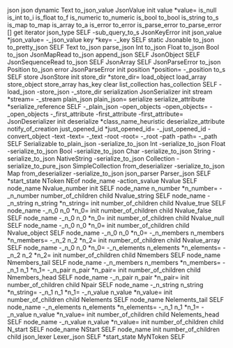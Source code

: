 json
 json
	 dynamic
		 Text
			 to_json_value
		 JsonValue
			 init
			 value
			 *value=
			 is_null
			 is_int
			 to_i
			 is_float
			 to_f
			 is_numeric
			 to_numeric
			 is_bool
			 to_bool
			 is_string
			 to_s
			 is_map
			 to_map
			 is_array
			 to_a
			 is_error
			 to_error
			 is_parse_error
			 to_parse_error
			 []
			 get
			 iterator
			 json_type
			 SELF
			 -sub_query_to_s
		 JsonKeyError
			 init
			 json_value
			 *json_value=
			 -_json_value
			 key
			 *key=
			 -_key
			 SELF
	 static
		 Jsonable
			 to_json
			 to_pretty_json
			 SELF
		 Text
			 to_json
			 parse_json
		 Int
			 to_json
		 Float
			 to_json
		 Bool
			 to_json
		 JsonMapRead
			 to_json
			 append_json
			 SELF
		 JsonObject
			 SELF
		 JsonSequenceRead
			 to_json
			 SELF
		 JsonArray
			 SELF
		 JsonParseError
			 to_json
		 Position
			 to_json
	 error
		 JsonParseError
			 init
			 position
			 *position=
			 -_position
			 to_s
			 SELF
	 store
		 JsonStore
			 init
			 store_dir
			 *store_dir=
			 load_object
			 load_array
			 store_object
			 store_array
			 has_key
			 clear
			 list_collection
			 has_collection
			 SELF
			 -load_json
			 -store_json
			 -_store_dir
	 serialization
		 JsonSerializer
			 init
			 stream
			 *stream=
			 -_stream
			 plain_json
			 plain_json=
			 serialize
			 serialize_attribute
			 *serialize_reference
			 SELF
			 -_plain_json
			 -open_objects
			 -open_objects=
			 -_open_objects
			 -_first_attribute
			 -first_attribute
			 -first_attribute=
		 JsonDeserializer
			 init
			 deserialize
			 *class_name_heuristic
			 deserialize_attribute
			 notify_of_creation
			 just_opened_id
			 *just_opened_id=
			 -_just_opened_id
			 -convert_object
			 -text
			 -text=
			 -_text
			 -root
			 -root=
			 -_root
			 -path
			 -path=
			 -_path
			 SELF
		 Serializable
			 to_plain_json
			 -serialize_to_json
		 Int
			 -serialize_to_json
		 Float
			 -serialize_to_json
		 Bool
			 -serialize_to_json
		 Char
			 -serialize_to_json
		 String
			 -serialize_to_json
		 NativeString
			 -serialize_to_json
		 Collection
			 -serialize_to_pure_json
		 SimpleCollection
			 from_deserializer
			 -serialize_to_json
		 Map
			 from_deserializer
			 -serialize_to_json
	 json_parser
		 Parser_json
			 SELF
			 *start_state
		 NToken
		 NEof
			 node_name
			 -action_svalue
		 Nvalue
			 SELF
			 node_name
		 Nvalue_number
			 init
			 SELF
			 node_name
			 n_number
			 *n_number=
			 -_n_number
			 number_of_children
			 child
		 Nvalue_string
			 SELF
			 node_name
			 -_n_string
			 n_string
			 *n_string=
			 init
			 number_of_children
			 child
		 Nvalue_true
			 SELF
			 node_name
			 -_n_0
			 n_0
			 *n_0=
			 init
			 number_of_children
			 child
		 Nvalue_false
			 SELF
			 node_name
			 -_n_0
			 n_0
			 *n_0=
			 init
			 number_of_children
			 child
		 Nvalue_null
			 SELF
			 node_name
			 -_n_0
			 n_0
			 *n_0=
			 init
			 number_of_children
			 child
		 Nvalue_object
			 SELF
			 node_name
			 -_n_0
			 n_0
			 *n_0=
			 -_n_members
			 n_members
			 *n_members=
			 -_n_2
			 n_2
			 *n_2=
			 init
			 number_of_children
			 child
		 Nvalue_array
			 SELF
			 node_name
			 -_n_0
			 n_0
			 *n_0=
			 -_n_elements
			 n_elements
			 *n_elements=
			 -_n_2
			 n_2
			 *n_2=
			 init
			 number_of_children
			 child
		 Nmembers
			 SELF
			 node_name
		 Nmembers_tail
			 SELF
			 node_name
			 -_n_members
			 n_members
			 *n_members=
			 -_n_1
			 n_1
			 *n_1=
			 -_n_pair
			 n_pair
			 *n_pair=
			 init
			 number_of_children
			 child
		 Nmembers_head
			 SELF
			 node_name
			 -_n_pair
			 n_pair
			 *n_pair=
			 init
			 number_of_children
			 child
		 Npair
			 SELF
			 node_name
			 -_n_string
			 n_string
			 *n_string=
			 -_n_1
			 n_1
			 *n_1=
			 -_n_value
			 n_value
			 *n_value=
			 init
			 number_of_children
			 child
		 Nelements
			 SELF
			 node_name
		 Nelements_tail
			 SELF
			 node_name
			 -_n_elements
			 n_elements
			 *n_elements=
			 -_n_1
			 n_1
			 *n_1=
			 -_n_value
			 n_value
			 *n_value=
			 init
			 number_of_children
			 child
		 Nelements_head
			 SELF
			 node_name
			 -_n_value
			 n_value
			 *n_value=
			 init
			 number_of_children
			 child
		 N_start
			 SELF
			 node_name
		 NStart
			 SELF
			 node_name
			 init
			 number_of_children
			 child
	 json_lexer
		 Lexer_json
			 SELF
			 *start_state
		 MyNToken
			 SELF
